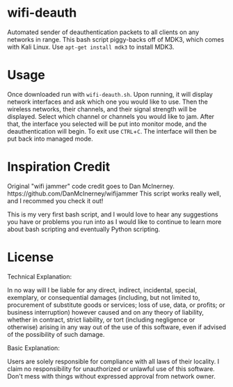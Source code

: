 # wifi-deauth
Automated sender of deauthentication packets to all clients on any networks in range. This bash script piggy-backs off of MDK3, 
which comes with Kali Linux. Use <code>apt-get install mdk3</code> to install MDK3. 

<h1>Usage</h1>
Once downloaded run with <code>wifi-deauth.sh</code>. Upon running, it will display network interfaces and ask which one you would like to
use. Then the wireless networks, their channels, and their signal strength will be displayed. Select which channel or channels
you would like to jam. After that, the interface you selected will be put into monitor mode, and the deauthentication will begin. 
To exit use <code>CTRL</code>+<code>C</code>. The interface will then be put back into managed mode.

<h1>Inspiration Credit</h1>
Original "wifi jammer" code credit goes to Dan McInerney. <link>https://github.com/DanMcInerney/wifijammer</link> This script works
really well, and I recommed you check it out!
<p>

This is my very first bash script, and I would love to hear any suggestions you have or problems you run into as I would like to 
continue to learn more about bash scripting and eventually Python scripting.

<h1>License</h1>

Technical Explanation: <p>
In no way will I be liable for any direct, indirect, incidental, special, exemplary, or consequential damages (including, but not 
limited to, procurement of substitute goods or services; loss of use, data, or profits; or business interruption) however caused 
and on any theory of liability, whether in contract, strict liability, or tort (including negligence or otherwise) arising in any
way out of the use of this software, even if advised of the possibility of such damage. 
<P>
<P>
Basic Explanation: <p>
Users are solely responsible for compliance with all laws of their locality. I claim no responsibility for unauthorized or 
unlawful use of this software. Don't mess with things without expressed approval from network owner.

